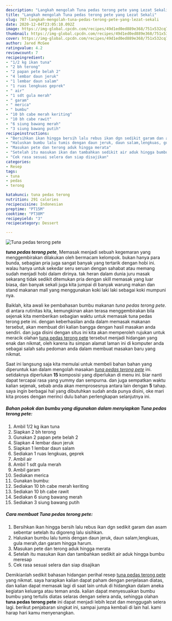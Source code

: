 ```yaml
---
description: "Langkah mengolah Tuna pedas terong pete yang Lezat Sekali"
title: "Langkah mengolah Tuna pedas terong pete yang Lezat Sekali"
slug: 707-langkah-mengolah-tuna-pedas-terong-pete-yang-lezat-sekali
date: 2020-12-04T23:05:10.092Z
image: https://img-global.cpcdn.com/recipes/49d1ed0ed889e368/751x532cq70/tuna-pedas-terong-pete-foto-resep-utama.jpg
thumbnail: https://img-global.cpcdn.com/recipes/49d1ed0ed889e368/751x532cq70/tuna-pedas-terong-pete-foto-resep-utama.jpg
cover: https://img-global.cpcdn.com/recipes/49d1ed0ed889e368/751x532cq70/tuna-pedas-terong-pete-foto-resep-utama.jpg
author: Jared McGee
ratingvalue: 4.2
reviewcount: 7
recipeingredient:
- "1/2 kg ikan tuna"
- "2 bh terong"
- "2 papan pete belah 2"
- "4 lembar daun jeruk"
- "1 lembar daun salam"
- "1 ruas lengkuas geprek"
- " air"
- "1 sdt gula merah"
- " garam"
- " merica"
- " bumbu"
- "10 bh cabe merah keriting"
- "10 bh cabe rawit"
- "6 siung bawang merah"
- "3 siung bawang putih"
recipeinstructions:
- "Bersihkan ikan hingga bersih lalu rebus ikan dgn sedikit garam dan asam sebentar setelah itu digoreng lalu sisihkan."
- "Haluskan bumbu lalu tumis dengan daun jeruk, daun salam,lengkuas, gula merah,dan garam hingga harum."
- "Masukan pete dan terong aduk hingga merata"
- "Setelah itu masukan ikan dan tambahkan sedikit air aduk hingga bumbu meresap"
- "Cek rasa sesuai selera dan siap disajikan"
categories:
- Resep
tags:
- tuna
- pedas
- terong

katakunci: tuna pedas terong 
nutrition: 291 calories
recipecuisine: Indonesian
preptime: "PT15M"
cooktime: "PT38M"
recipeyield: "3"
recipecategory: Dessert

---
```



![Tuna pedas terong pete](https://img-global.cpcdn.com/recipes/49d1ed0ed889e368/751x532cq70/tuna-pedas-terong-pete-foto-resep-utama.jpg)

<b><i>tuna pedas terong pete</i></b>, Memasak menjadi sebuah kegemaran yang menggembirakan dilakukan oleh bermacam kelompok. bukan hanya para bunda, sebagian pria juga sangat banyak yang tertarik dengan hobi ini. walau hanya untuk sekedar seru seruan dengan sahabat atau memang sudah menjadi hobi dalam dirinya. tak heran dalam dunia juru masak sekarang tidak sedikit ditemukan pria dengan skill memasak yang luar biasa, dan banyak sekali juga kita jumpai di banyak warung makan dan stand makanan mall yang menggunakan koki laki laki sebagai koki mumpuni nya.

Baiklah, kita awali ke pembahasan bumbu makanan <i>tuna pedas terong pete</i>. di antara rutinitas kita, kemungkinan akan terasa menggembirakan bila sejenak kita memberikan sebagian waktu untuk memasak tuna pedas terong pete ini. dengan keberhasilan anda dalam memasak makanan tersebut, akan membuat diri kalian bangga dengan hasil masakan anda sendiri. dan juga disini dengan situs ini kita akan memperoleh rujukan untuk meracik olahan <u>tuna pedas terong pete</u> tersebut menjadi hidangan yang enak dan nikmat, oleh karena itu simpan alamat laman ini di komputer anda sebagai salah satu pedoman anda dalam membuat masakan baru yang nikmat.




Saat ini langsung saja kita memulai untuk membeli bahan bahan yang diperuntuk kan dalam mengolah masakan <u><i>tuna pedas terong pete</i></u> ini. setidaknya diperlukan <b>15</b> komposisi yang diperlukan di menu ini. biar nanti dapat tercapai rasa yang yummy dan sempurna. dan juga sempatkan waktu kalian sejenak, sebab anda akan memprosesnya antara lain dengan <b>5</b> tahap. saya ingin berbagai hal yang dibutuhkan sudah anda punya disini, oke mari kita proses dengan merinci dulu bahan perlengkapan selanjutnya ini.

<!--inarticleads1-->

##### Bahan pokok dan bumbu yang digunakan dalam menyiapkan Tuna pedas terong pete:

1. Ambil 1/2 kg ikan tuna
1. Siapkan 2 bh terong
1. Gunakan 2 papan pete belah 2
1. Siapkan 4 lembar daun jeruk
1. Siapkan 1 lembar daun salam
1. Sediakan 1 ruas lengkuas, geprek
1. Ambil  air
1. Ambil 1 sdt gula merah
1. Ambil  garam
1. Sediakan  merica
1. Gunakan  bumbu:
1. Sediakan 10 bh cabe merah keriting
1. Sediakan 10 bh cabe rawit
1. Sediakan 6 siung bawang merah
1. Sediakan 3 siung bawang putih




<!--inarticleads2-->

##### Cara membuat Tuna pedas terong pete:

1. Bersihkan ikan hingga bersih lalu rebus ikan dgn sedikit garam dan asam sebentar setelah itu digoreng lalu sisihkan.
1. Haluskan bumbu lalu tumis dengan daun jeruk, daun salam,lengkuas, gula merah,dan garam hingga harum.
1. Masukan pete dan terong aduk hingga merata
1. Setelah itu masukan ikan dan tambahkan sedikit air aduk hingga bumbu meresap
1. Cek rasa sesuai selera dan siap disajikan




Demikianlah sedikit bahasan hidangan perihal resep <u>tuna pedas terong pete</u> yang nikmat. saya harapkan kalian dapat paham dengan penjelasan diatas, dan kalian dapat memasak lagi di saat lain untuk di hidangkan dalam aneka kegiatan keluarga atau teman anda. kalian dapat menyesuaikan bumbu bumbu yang tertulis diatas selaras dengan selera anda, sehingga olahan <b>tuna pedas terong pete</b> ini dapat menjadi lebih lezat dan menggugah selera lagi. berikut penjabaran singkat ini, sampai jumpa kembali di lain hal. kami harap hari kamu menyenangkan.
